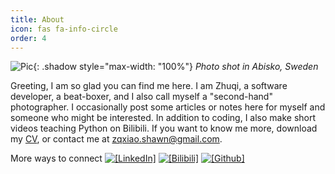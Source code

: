 ```yaml
---
title: About
icon: fas fa-info-circle
order: 4
---
```


![Pic](/assets/img/miscellaneous/nor_3.jpg){: .shadow style="max-width: "100%"}
_Photo shot in Abisko, Sweden_

Greeting, I am so glad you can find me here. I am Zhuqi, a software developer, a beat-boxer, and I also call myself a "second-hand" photographer. I occasionally post some articles or notes here for myself and someone who might be interested. In addition to coding, I also make short videos teaching Python on Bilibili. If you want to know me more, download my [CV](https://github.com/ZhuqiShawn/ZhuqiShawn.github.io/raw/main/assets/ZHUQI_CV.pdf), or contact me at [zqxiao.shawn@gmail.com](mailto:zqxiao.shawn@gmail.com). 

More ways to connect
[![`[LinkedIn]`](https://img.shields.io/badge/LinkedIn-blue?style=flat&logo=linkedin&labelColor=0)](https://www.linkedin.com/in/zhuqi-xiao-6607231b9/)
[![`[Bilibili]`](https://img.shields.io/badge/BiliBili!-ff69b4?style=flat&logo=bilibili&labelColor=0)](https://space.bilibili.com/3537112991271718/?spm_id_from=333.999.0.0)
[![`[Github]`](https://img.shields.io/badge/Github-gray?style=flat&logo=github&labelColor=0)](https://github.com/ZhuqiShawn)
